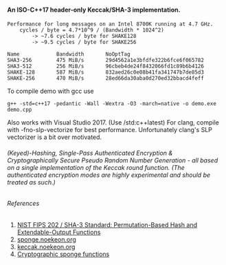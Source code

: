 #### An ISO-C++17 header-only Keccak/SHA-3 implementation.

```
Performance for long messages on an Intel 8700K running at 4.7 GHz.
    cycles / byte = 4.7*10^9 / (Bandwidth * 1024^2)
		-> ~7.6 cycles / byte for SHAKE128
        -> ~9.5 cycles / byte for SHAKE256

Name            Bandwidth       NoOptTag
SHA3-256        475 MiB/s       29d4562a1e3bfdfe322b6fce6f065782
SHA3-512        256 MiB/s       96cbeb4de24f8432066fd1c89b6b4126
SHAKE-128       587 MiB/s       832aed26c0e08b41fa341747b7de85d3
SHAKE-256       470 MiB/s       28ed66da30aba0d270ed32bbacd4feff
```

To compile demo with gcc use
```
g++ -std=c++17 -pedantic -Wall -Wextra -O3 -march=native -o demo.exe demo.cpp
```
Also works with Visual Studio 2017. (Use /std:c++latest)
For clang, compile with -fno-slp-vectorize for best performance. Unfortunately clang's SLP vectorizer is a bit over motivated.

###### (Keyed)-Hashing, Single-Pass Authenticated Encryption & Cryptographically Secure Pseudo Random Number Generation - all based on a single implementation of the Keccak round function. (The authenticated encryption modes are highly experimental and should be treated as such.)

###### References
1. [NIST FIPS 202 / SHA-3 Standard: Permutation-Based Hash and Extendable-Output Functions](http://dx.doi.org/10.6028/NIST.FIPS.202)
2. [sponge.noekeon.org](http://sponge.noekeon.org)
4. [keccak.noekeon.org](http://keccak.noekeon.org)
3. [Cryptographic sponge functions](http://sponge.noekeon.org/CSF-0.1.pdf)